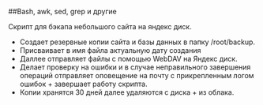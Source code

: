 

##Bash, awk, sed, grep и другие

Скрипт для бэкапа небольшого сайта на яндекс диск.

* Создает резервные копии сайта и базы данных в папку /root/backup.
* Присваивает в имя файла актуальную дату создания
* Даллее отправляет файлы с помощью WebDAV на Яндекс диск.
* Делает проверку на ошибки и в случае неправильного завершения операций отправляет оповещение на почту с прикрепленным логом ошибок + завершает работу скрипта.
* Копии хранятся 30 дней далее удаляются с диска + из облака.

